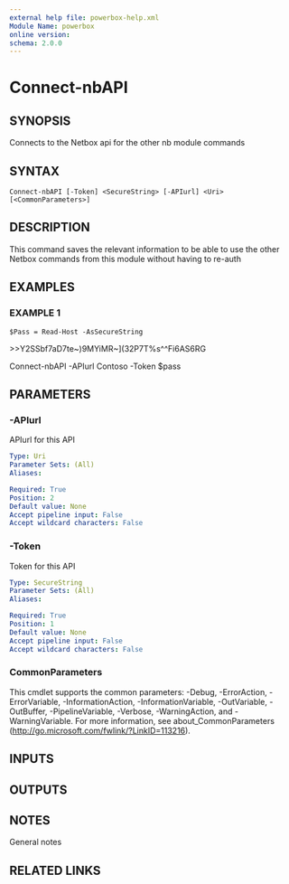 ```yaml
---
external help file: powerbox-help.xml
Module Name: powerbox
online version:
schema: 2.0.0
---
```


# Connect-nbAPI

## SYNOPSIS
Connects to the Netbox api for the other nb module commands

## SYNTAX

```
Connect-nbAPI [-Token] <SecureString> [-APIurl] <Uri> [<CommonParameters>]
```

## DESCRIPTION
This command saves the relevant information to be able to use the other Netbox commands from this module without having to re-auth

## EXAMPLES

### EXAMPLE 1
```
$Pass = Read-Host -AsSecureString
```

\>\>Y2SSbf7aD7te~)9MYiMR~\](32P7T%s^^Fi6AS6RG

Connect-nbAPI -APIurl Contoso -Token $pass

## PARAMETERS

### -APIurl
APIurl for this API

```yaml
Type: Uri
Parameter Sets: (All)
Aliases:

Required: True
Position: 2
Default value: None
Accept pipeline input: False
Accept wildcard characters: False
```

### -Token
Token for this API

```yaml
Type: SecureString
Parameter Sets: (All)
Aliases:

Required: True
Position: 1
Default value: None
Accept pipeline input: False
Accept wildcard characters: False
```

### CommonParameters
This cmdlet supports the common parameters: -Debug, -ErrorAction, -ErrorVariable, -InformationAction, -InformationVariable, -OutVariable, -OutBuffer, -PipelineVariable, -Verbose, -WarningAction, and -WarningVariable. For more information, see about_CommonParameters (http://go.microsoft.com/fwlink/?LinkID=113216).

## INPUTS

## OUTPUTS

## NOTES
General notes

## RELATED LINKS
